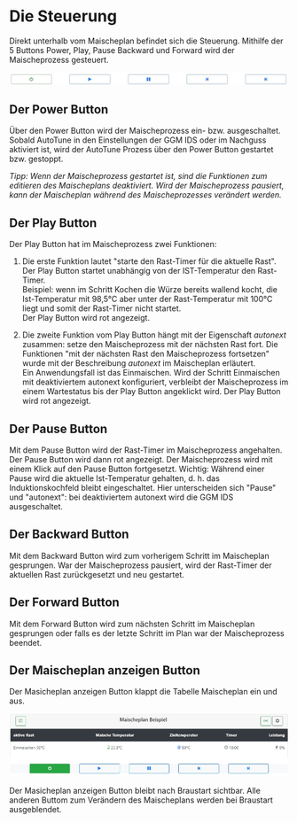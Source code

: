 # Die Steuerung

Direkt unterhalb vom Maischeplan befindet sich die Steuerung. Mithilfe der 5 Buttons Power, Play, Pause Backward und Forward wird der Maischeprozess gesteuert.

![Maischeplan](/docs/img/Buttons.jpg)

## Der Power Button

Über den Power Button wird der Maischeprozess ein- bzw. ausgeschaltet. Sobald AutoTune in den Einstellungen der GGM IDS oder im Nachguss aktiviert ist, wird der AutoTune Prozess über den Power Button gestartet bzw. gestoppt.

_Tipp: Wenn der Maischeprozess gestartet ist, sind die Funktionen zum editieren des Maischeplans deaktiviert. Wird der Maischeprozess pausiert, kann der Maischeplan während des Maischeprozesses verändert werden._

## Der Play Button

Der Play Button hat im Maischeprozess zwei Funktionen:

1. Die erste Funktion lautet "starte den Rast-Timer für die aktuelle Rast". Der Play Button startet unabhängig von der IST-Temperatur den Rast-Timer.\
Beispiel: wenn im Schritt Kochen die Würze bereits wallend kocht, die Ist-Temperatur mit 98,5°C aber unter der Rast-Temperatur mit 100°C liegt und somit der Rast-Timer nicht startet.\
Der Play Button wird rot angezeigt.

2. Die zweite Funktion vom Play Button hängt mit der Eigenschaft _autonext_ zusammen: setze den Maischeprozess mit der nächsten Rast fort. Die Funktionen "mit der nächsten Rast den Maischeprozess fortsetzen" wurde mit der Beschreibung _autonext_ im Maischeplan erläutert.\
Ein Anwendungsfall ist das Einmaischen. Wird der Schritt Einmaischen mit deaktiviertem autonext konfiguriert, verbleibt der Maischeprozess im einem Wartestatus bis der Play Button angeklickt wird. Der Play Button wird rot angezeigt.

## Der Pause Button

Mit dem Pause Button wird der Rast-Timer im Maischeprozess angehalten. Der Pause Button wird dann rot angezeigt. Der Maischeprozess wird mit einem Klick auf den Pause Button fortgesetzt. Wichtig: Während einer Pause wird die aktuelle Ist-Temperatur gehalten, d. h. das Induktionskochfeld bleibt eingeschaltet. Hier unterscheiden sich "Pause" und "autonext": bei deaktiviertem autonext wird die GGM IDS ausgeschaltet.

## Der Backward Button

Mit dem Backward Button wird zum vorherigem Schritt im Maischeplan gesprungen. War der Maischeprozess pausiert, wird der Rast-Timer der aktuellen Rast zurückgesetzt und neu gestartet.

## Der Forward Button

Mit dem Forward Button wird zum nächsten Schritt im Maischeplan gesprungen oder falls es der letzte Schritt im Plan war der Maischeprozess beendet.

## Der Maischeplan anzeigen Button

Der Masicheplan anzeigen Button klappt die Tabelle Maischeplan ein und aus.

![Maischeplan](/docs/img/Maischeplan-anzeigen.jpg)

Der Masicheplan anzeigen Button bleibt nach Braustart sichtbar. Alle anderen Buttom zum Verändern des Maischeplans werden bei Braustart ausgeblendet.

